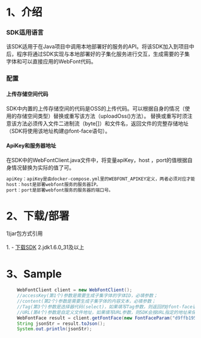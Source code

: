 # 1、介绍

### SDK适用语言
该SDK适用于在Java项目中调用本地部署好的服务的API。将该SDK加入到项目中后，程序将通过SDK实现与本地部署好的子集化服务进行交互，生成需要的子集字体和可以直接应用的WebFont代码。

### 配置
#### 上传存储空间代码
SDK中内置的上传存储空间的代码是OSS的上传代码。可以根据自身的情况（使用的存储空间类型）替换或重写该方法（uploadOss()方法）。
替换或重写时须注意该方法必须传入文件二进制流（byte[]）和文件名，返回文件的完整存储地址（SDK将使用该地址构建@font-face语句）。

#### ApiKey和服务器地址
在SDK中的WebFontClient.java文件中，将变量apiKey，host ，port的值根据自身情况替换为实际的值了可。
``` sh
apiKey：apiKey是由docker-compose.yml里的WEBFONT_APIKEY定义，两者必须对应才能调用成功。
host：host是部署webfont服务的服务器IP。
port：port是部署webfont服务的服务器的端口号。
```



# 2、下载/部署

1)jar包方式引用<br/><br/>
    1. - [下载SDK](https://github.com/youziku/youziku-sdk-java/raw/master/sdk%E4%B8%8B%E8%BD%BD/youziku.java.sdk.jars.zip "java") 
    2.jdk1.6.0_31及以上 <br />

    


# 3、Sample

``` java
    WebFontClient client = new WebFontClient();
    //accessKey(第1个)参数是需要生成子集字体的字体ID，必填参数；
    //content(第2个)参数是需要生成子集字体的内容文本，必填参数；
    //Tag(第3个)参数是选择器代码(select)，如果填写Tag参数，则返回的@font-face语句会带有将webfont应用到选择器中的代码，选填参数；
    //URL(第4个)参数是自定义文件地址，如果填写URL参数，则SDK会按URL指定的地址来保存生成的字体文件(URL参数在不同请求中必须唯一，不唯一则会导致生成的文件相互覆盖)，选填参数。
    WebFontFace result = client.getFontFace(new FontFaceParam("d9ffb195f7e041d4a03fb8084f9c4fe5","中文test", "#id1","a/b/48888"));
    String jsonStr = result.toJson();
    System.out.println(jsonStr);
```


